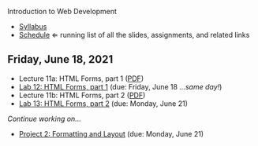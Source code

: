 Introduction to Web Development

- [Syllabus](syllabus.md)
- [Schedule](schedule.md)   &lArr; running list of all the slides, assignments, and related links

## Friday, June 18, 2021

- Lecture 11a: HTML Forms, part 1 ([PDF](11a-html-forms1/html-forms1.pdf))
- [Lab 12: HTML Forms, part 1](lab12-html-forms1/instructions.md) (due: Friday, June 18 *...same day!*)
- Lecture 11b: HTML Forms, part 2 ([PDF](11a-html-forms1/html-forms2.pdf))
- [Lab 13: HTML Forms, part 2](lab13-html-forms2/instructions.md) (due: Monday, June 21)

*Continue working on...*

- [Project 2: Formatting and Layout](project02-formatting-and-layout/instructions.md) (due: Monday, June 21)

